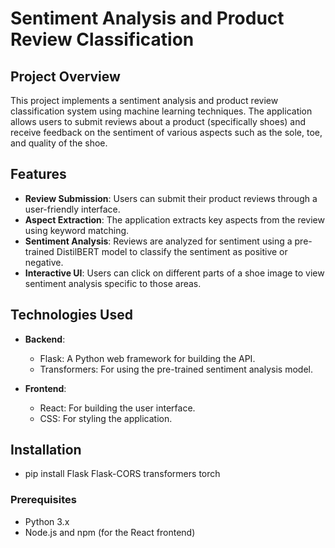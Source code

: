 # Sentiment Analysis and Product Review Classification

## Project Overview

This project implements a sentiment analysis and product review classification system using machine learning techniques. The application allows users to submit reviews about a product (specifically shoes) and receive feedback on the sentiment of various aspects such as the sole, toe, and quality of the shoe.

## Features

- **Review Submission**: Users can submit their product reviews through a user-friendly interface.
- **Aspect Extraction**: The application extracts key aspects from the review using keyword matching.
- **Sentiment Analysis**: Reviews are analyzed for sentiment using a pre-trained DistilBERT model to classify the sentiment as positive or negative.
- **Interactive UI**: Users can click on different parts of a shoe image to view sentiment analysis specific to those areas.

## Technologies Used

- **Backend**: 
  - Flask: A Python web framework for building the API.
  - Transformers: For using the pre-trained sentiment analysis model.
  
- **Frontend**:
  - React: For building the user interface.
  - CSS: For styling the application.

## Installation
  - pip install Flask Flask-CORS transformers torch

### Prerequisites

- Python 3.x
- Node.js and npm (for the React frontend)



